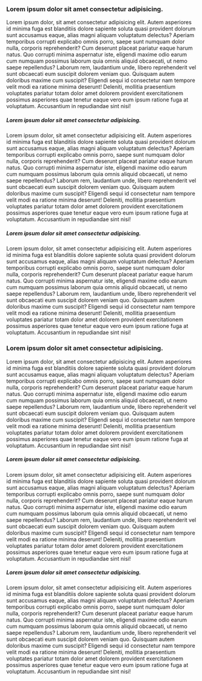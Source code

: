 ### Lorem ipsum dolor sit amet consectetur adipisicing.

Lorem ipsum dolor, sit amet consectetur adipisicing elit. Autem asperiores id minima fuga est blanditiis dolore sapiente soluta quasi provident dolorum sunt accusamus eaque, alias magni aliquam voluptatum delectus? Aperiam temporibus corrupti explicabo omnis porro, saepe sunt numquam dolor nulla, corporis reprehenderit? Cum deserunt placeat pariatur eaque harum natus. Quo corrupti minima aspernatur iste, eligendi maxime odio earum cum numquam possimus laborum quia omnis aliquid obcaecati, ut nemo saepe repellendus? Laborum rem, laudantium unde, libero reprehenderit vel sunt obcaecati eum suscipit dolorem veniam quo. Quisquam autem doloribus maxime cum suscipit? Eligendi sequi id consectetur nam tempore velit modi ea ratione minima deserunt! Deleniti, mollitia praesentium voluptates pariatur totam dolor amet dolorem provident exercitationem possimus asperiores quae tenetur eaque vero eum ipsum ratione fuga at voluptatum. Accusantium in repudiandae sint nisi!

##### Lorem ipsum dolor sit amet consectetur adipisicing.

Lorem ipsum dolor, sit amet consectetur adipisicing elit. Autem asperiores id minima fuga est blanditiis dolore sapiente soluta quasi provident dolorum sunt accusamus eaque, alias magni aliquam voluptatum delectus? Aperiam temporibus corrupti explicabo omnis porro, saepe sunt numquam dolor nulla, corporis reprehenderit? Cum deserunt placeat pariatur eaque harum natus. Quo corrupti minima aspernatur iste, eligendi maxime odio earum cum numquam possimus laborum quia omnis aliquid obcaecati, ut nemo saepe repellendus? Laborum rem, laudantium unde, libero reprehenderit vel sunt obcaecati eum suscipit dolorem veniam quo. Quisquam autem doloribus maxime cum suscipit? Eligendi sequi id consectetur nam tempore velit modi ea ratione minima deserunt! Deleniti, mollitia praesentium voluptates pariatur totam dolor amet dolorem provident exercitationem possimus asperiores quae tenetur eaque vero eum ipsum ratione fuga at voluptatum. Accusantium in repudiandae sint nisi!

##### Lorem ipsum dolor sit amet consectetur adipisicing.

Lorem ipsum dolor, sit amet consectetur adipisicing elit. Autem asperiores id minima fuga est blanditiis dolore sapiente soluta quasi provident dolorum sunt accusamus eaque, alias magni aliquam voluptatum delectus? Aperiam temporibus corrupti explicabo omnis porro, saepe sunt numquam dolor nulla, corporis reprehenderit? Cum deserunt placeat pariatur eaque harum natus. Quo corrupti minima aspernatur iste, eligendi maxime odio earum cum numquam possimus laborum quia omnis aliquid obcaecati, ut nemo saepe repellendus? Laborum rem, laudantium unde, libero reprehenderit vel sunt obcaecati eum suscipit dolorem veniam quo. Quisquam autem doloribus maxime cum suscipit? Eligendi sequi id consectetur nam tempore velit modi ea ratione minima deserunt! Deleniti, mollitia praesentium voluptates pariatur totam dolor amet dolorem provident exercitationem possimus asperiores quae tenetur eaque vero eum ipsum ratione fuga at voluptatum. Accusantium in repudiandae sint nisi!

### Lorem ipsum dolor sit amet consectetur adipisicing.

Lorem ipsum dolor, sit amet consectetur adipisicing elit. Autem asperiores id minima fuga est blanditiis dolore sapiente soluta quasi provident dolorum sunt accusamus eaque, alias magni aliquam voluptatum delectus? Aperiam temporibus corrupti explicabo omnis porro, saepe sunt numquam dolor nulla, corporis reprehenderit? Cum deserunt placeat pariatur eaque harum natus. Quo corrupti minima aspernatur iste, eligendi maxime odio earum cum numquam possimus laborum quia omnis aliquid obcaecati, ut nemo saepe repellendus? Laborum rem, laudantium unde, libero reprehenderit vel sunt obcaecati eum suscipit dolorem veniam quo. Quisquam autem doloribus maxime cum suscipit? Eligendi sequi id consectetur nam tempore velit modi ea ratione minima deserunt! Deleniti, mollitia praesentium voluptates pariatur totam dolor amet dolorem provident exercitationem possimus asperiores quae tenetur eaque vero eum ipsum ratione fuga at voluptatum. Accusantium in repudiandae sint nisi!

##### Lorem ipsum dolor sit amet consectetur adipisicing.

Lorem ipsum dolor, sit amet consectetur adipisicing elit. Autem asperiores id minima fuga est blanditiis dolore sapiente soluta quasi provident dolorum sunt accusamus eaque, alias magni aliquam voluptatum delectus? Aperiam temporibus corrupti explicabo omnis porro, saepe sunt numquam dolor nulla, corporis reprehenderit? Cum deserunt placeat pariatur eaque harum natus. Quo corrupti minima aspernatur iste, eligendi maxime odio earum cum numquam possimus laborum quia omnis aliquid obcaecati, ut nemo saepe repellendus? Laborum rem, laudantium unde, libero reprehenderit vel sunt obcaecati eum suscipit dolorem veniam quo. Quisquam autem doloribus maxime cum suscipit? Eligendi sequi id consectetur nam tempore velit modi ea ratione minima deserunt! Deleniti, mollitia praesentium voluptates pariatur totam dolor amet dolorem provident exercitationem possimus asperiores quae tenetur eaque vero eum ipsum ratione fuga at voluptatum. Accusantium in repudiandae sint nisi!

##### Lorem ipsum dolor sit amet consectetur adipisicing.

Lorem ipsum dolor, sit amet consectetur adipisicing elit. Autem asperiores id minima fuga est blanditiis dolore sapiente soluta quasi provident dolorum sunt accusamus eaque, alias magni aliquam voluptatum delectus? Aperiam temporibus corrupti explicabo omnis porro, saepe sunt numquam dolor nulla, corporis reprehenderit? Cum deserunt placeat pariatur eaque harum natus. Quo corrupti minima aspernatur iste, eligendi maxime odio earum cum numquam possimus laborum quia omnis aliquid obcaecati, ut nemo saepe repellendus? Laborum rem, laudantium unde, libero reprehenderit vel sunt obcaecati eum suscipit dolorem veniam quo. Quisquam autem doloribus maxime cum suscipit? Eligendi sequi id consectetur nam tempore velit modi ea ratione minima deserunt! Deleniti, mollitia praesentium voluptates pariatur totam dolor amet dolorem provident exercitationem possimus asperiores quae tenetur eaque vero eum ipsum ratione fuga at voluptatum. Accusantium in repudiandae sint nisi!